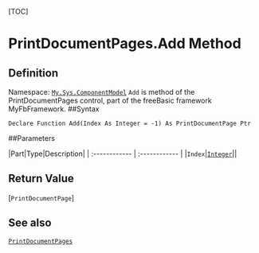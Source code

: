 [TOC]
# PrintDocumentPages.Add Method

## Definition
Namespace: [`My.Sys.ComponentModel`](My.Sys.ComponentModel.md)
`Add` is method of the PrintDocumentPages control, part of the freeBasic framework MyFbFramework.
##Syntax
```freeBasic
Declare Function Add(Index As Integer = -1) As PrintDocumentPage Ptr
```

##Parameters

|Part|Type|Description|
| :------------ | :------------ |
|`Index`|[`Integer`]("https://www.freebasic.net/wiki/KeyPgInteger")||

## Return Value
[`PrintDocumentPage`]
## See also
[`PrintDocumentPages`](PrintDocumentPages.md)
